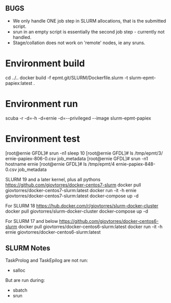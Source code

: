 ## BUGS

* We only handle ONE job step in SLURM allocations, that is the submitted script.
 * srun in an empty script is essentially the second job step - currently not handled.
* Stage/collation does not work on 'remote' nodes, ie any sruns.

# Environment build
cd ../..
docker build -f epmt.git/SLURM/Dockerfile.slurm -t slurm-epmt-papiex:latest .

# Environment run
scuba -r -d=-h -d=ernie -d=--privileged --image slurm-epmt-papiex

# Environment test
[root@ernie GFDL]# srun -n1 sleep 10
[root@ernie GFDL]# ls /tmp/epmt/3/
ernie-papiex-806-0.csv  job_metadata
[root@ernie GFDL]# srun -n1 hostname
ernie
[root@ernie GFDL]# ls /tmp/epmt/4
ernie-papiex-848-0.csv  job_metadata

SLURM 19 and a later kernel, plus all pythons
https://github.com/giovtorres/docker-centos7-slurm
docker pull giovtorres/docker-centos7-slurm:latest
docker run -it -h ernie giovtorres/docker-centos7-slurm:latest
docker-compose up -d

For SLURM 18
https://hub.docker.com/r/giovtorres/slurm-docker-cluster
docker pull giovtorres/slurm-docker-cluster
docker-compose up -d

For SLURM 17 and below
https://github.com/giovtorres/docker-centos6-slurm
docker pull giovtorres/docker-centos6-slurm:latest
docker run -it -h ernie giovtorres/docker-centos6-slurm:latest

## SLURM Notes

TaskProlog and TaskEpilog are not run:
 * salloc

But are run during:
 * sbatch
 * srun